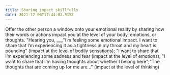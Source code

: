 ```yaml
---
title: Sharing impact skillfully
date: 2021-12-06T17:44:03.515Z
---
```

Offer the other person a window onto your emotional reality by sharing how their words or actions impact you at the level of your body, emotions, or thoughts. "Hearing you, **___**"I’m feeling some emotional impact. I want to share that I’m experiencing it as a tightness in my throat and my heart is pounding" (impact at the level of bodily sensations); "I want to share that I’m experiencing some sadness and fear (impact at the level of emotions); "I want to share that I’m having thoughts about whether I belong here";"The thoughts that are coming up for me are…" (impact at the level of thinking)